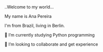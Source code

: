 ..Welcome to my world...  


My name is Ana Pereira  

I'm from Brazil, living in Berlin. 

🌱 I’m currently studying Python programming


👯 I’m looking to collaborate and get experience 





